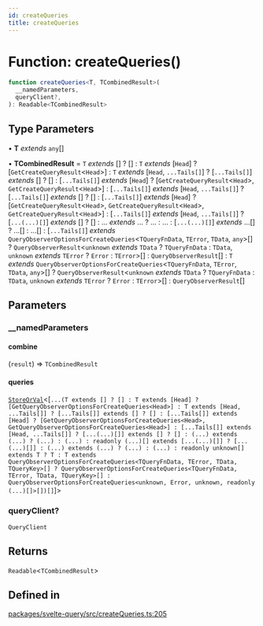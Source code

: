 ```yaml
---
id: createQueries
title: createQueries
---
```


# Function: createQueries()

```ts
function createQueries<T, TCombinedResult>(
  __namedParameters,
  queryClient?,
): Readable<TCombinedResult>
```

## Type Parameters

• **T** _extends_ `any`[]

• **TCombinedResult** = `T` _extends_ [] ? [] : `T` _extends_ [`Head`] ? [`GetCreateQueryResult`\<`Head`\>] : `T` _extends_ [`Head`, `...Tails[]`] ? [`...Tails[]`] _extends_ [] ? [] : [`...Tails[]`] _extends_ [`Head`] ? [`GetCreateQueryResult`\<`Head`\>, `GetCreateQueryResult`\<`Head`\>] : [`...Tails[]`] _extends_ [`Head`, `...Tails[]`] ? [`...Tails[]`] _extends_ [] ? [] : [`...Tails[]`] _extends_ [`Head`] ? [`GetCreateQueryResult`\<`Head`\>, `GetCreateQueryResult`\<`Head`\>, `GetCreateQueryResult`\<`Head`\>] : [`...Tails[]`] _extends_ [`Head`, `...Tails[]`] ? [`...(...)[]`] _extends_ [] ? [] : ... _extends_ ... ? ... : ... : [`...(...)[]`] _extends_ ...[] ? ...[] : ...[] : [`...Tails[]`] _extends_ `QueryObserverOptionsForCreateQueries`\<`TQueryFnData`, `TError`, `TData`, `any`\>[] ? `QueryObserverResult`\<`unknown` _extends_ `TData` ? `TQueryFnData` : `TData`, `unknown` _extends_ `TError` ? `Error` : `TError`\>[] : `QueryObserverResult`[] : `T` _extends_ `QueryObserverOptionsForCreateQueries`\<`TQueryFnData`, `TError`, `TData`, `any`\>[] ? `QueryObserverResult`\<`unknown` _extends_ `TData` ? `TQueryFnData` : `TData`, `unknown` _extends_ `TError` ? `Error` : `TError`\>[] : `QueryObserverResult`[]

## Parameters

### \_\_namedParameters

#### combine

(`result`) => `TCombinedResult`

#### queries

[`StoreOrVal`](../type-aliases/storeorval.md)\<[`...(T extends [] ? [] : T extends [Head] ? [GetQueryObserverOptionsForCreateQueries<Head>] : T extends [Head, ...Tails[]] ? [...Tails[]] extends [] ? [] : [...Tails[]] extends [Head] ? [GetQueryObserverOptionsForCreateQueries<Head>, GetQueryObserverOptionsForCreateQueries<Head>] : [...Tails[]] extends [Head, ...Tails[]] ? [...(...)[]] extends [] ? [] : (...) extends (...) ? (...) : (...) : readonly (...)[] extends [...(...)[]] ? [...(...)[]] : (...) extends (...) ? (...) : (...) : readonly unknown[] extends T ? T : T extends QueryObserverOptionsForCreateQueries<TQueryFnData, TError, TData, TQueryKey>[] ? QueryObserverOptionsForCreateQueries<TQueryFnData, TError, TData, TQueryKey>[] : QueryObserverOptionsForCreateQueries<unknown, Error, unknown, readonly (...)[]>[])[]`]\>

### queryClient?

`QueryClient`

## Returns

`Readable`\<`TCombinedResult`\>

## Defined in

[packages/svelte-query/src/createQueries.ts:205](https://github.com/TanStack/query/blob/main/packages/svelte-query/src/createQueries.ts#L205)
